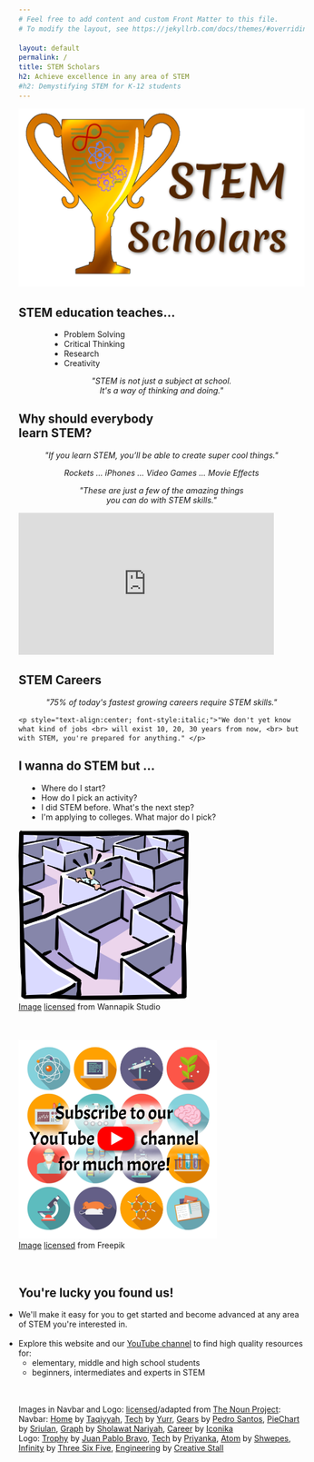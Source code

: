 ```yaml
---
# Feel free to add content and custom Front Matter to this file.
# To modify the layout, see https://jekyllrb.com/docs/themes/#overriding-theme-defaults

layout: default
permalink: /
title: STEM Scholars
h2: Achieve excellence in any area of STEM
#h2: Demystifying STEM for K-12 students
---
```

<section50>
  <img class="section50left" src="/images/stem/STEMlogo.png" alt="Our LOGO here">
  <div class="section50right">
    <h2>STEM education teaches...</h2> 
    <ul class="yes" style="padding-left:80px"> 
    <li>Problem Solving</li>
    <li>Critical Thinking</li>
    <li>Research</li>
    <li>Creativity</li>
    </ul>
    <div style="text-align:center; font-style:italic;">"STEM is not just a subject at school. <br> It's a way of thinking and doing." </div>
  </div>
</section50>

<section50>
  <div class="section50left">
    <h2>Why should everybody <br>learn STEM?</h2>
    <p style="text-align:center; font-style:italic;"> "If you learn STEM, you’ll be able to create super cool things."</p> 
    <p style="text-align:center; font-style:italic;">Rockets ... iPhones ... Video Games ... Movie Effects</p>
    <p style="text-align:center; font-style:italic;">"These are just a few of the amazing things <br> you can do with STEM skills." </p>
  </div>
  <div class="section50right">
    <iframe src="https://www.youtube.com/embed/8KDX6dHr97U" scrolling="no" allowfullscreen="" width="450" height="250" frameborder="0"><br/></iframe>
  </div>
</section50>

<section50>
  <!--div class="section50right">
    <iframe src="https://www.youtube.com/embed/fH5iLx_jCUk" scrolling="no" allowfullscreen="" width="450" height="250" frameborder="0"><br/></iframe>
  </div-->
  <div class="section50left">
    <h2>STEM Careers</h2>
    <p style="text-align:center; font-style:italic;"> "75% of today's fastest growing careers require STEM skills."</p> 

    <p style="text-align:center; font-style:italic;">"We don't yet know what kind of jobs <br> will exist 10, 20, 30 years from now, <br> but with STEM, you're prepared for anything." </p>
  </div>
</section50>

<section50>
  <div class="section50right">
    <h2>I wanna do STEM but ...</h2> 
    <ul class="disc" style="padding-left:40px"> 
    <li>Where do I start?</li>
    <li>How do I pick an activity?</li>
    <li>I did STEM before. What's the next step?</li>
    <li>I'm applying to colleges. What major do I pick?</li>
    </ul>
  </div>
  <div class="section50left">
  <img style="width:300px" src="/images/stem/Maze.png">
  <div class="license">
   <a href="https://www.wannapik.com/vectors/5479" target="_blank">Image</a>
      <a href="https://creativecommons.org/licenses/by/3.0/" target="_blank">licensed</a> from Wannapik Studio
  </div>
  </div>
</section50>

<section50>
  <div class="section50right" style="padding-top: 50px;">
    <a href="https://www.youtube.com/channel/UClYU2cna8LvmSB6tULJbPPA/" target="_blank">
    <img style="width:350px" src="/images/stem/Subscribe.png">
    </a>
    <div class="license">
      <a href="https://www.freepik.com/vectors/business" target="_blank">Image</a>
      <a href="https://www.freepikcompany.com/legal#nav-freepik" target="_blank">licensed</a> from Freepik
    </div>
  </div>
  <div class="section50left">
  <br><br>
    <h2>You're lucky you found us!</h2>   
    <ul class="aboutl1" style="padding-left:0px"> 
    <li>We'll make it easy for you to get started and become advanced at any area of STEM you're interested in. </li>
    <br>
    <li>Explore this website and our <a href="https://www.youtube.com/channel/UClYU2cna8LvmSB6tULJbPPA/" target="_blank">YouTube channel</a> to find high quality resources for: 
    <ul class="disc">
    <li>elementary, middle and high school students</li>
    <li>beginners, intermediates and experts in STEM</li>
    </ul></li>
    </ul>
  </div>
</section50>

<div class="license">
    <br><br>Images in Navbar and Logo:
    <a href="https://creativecommons.org/licenses/by/3.0/" target="_blank"> licensed</a>/adapted from 
    <a href="https://thenounproject.com" target="_blank">The Noun Project</a>: <br>
    Navbar:
    <a href="https://thenounproject.com/search/?q=home&i=2522597" target="_blank">Home</a> 
     by <a href="https://thenounproject.com/taqiyyahmubassyaroh/" target="_blank">Taqiyyah</a>,
    <a href="https://thenounproject.com/search/?q=tech&i=1620592" target="_blank">Tech</a>
     by <a href="https://thenounproject.com/yurr/" target="_blank">Yurr</a>,
    <a href="https://thenounproject.com/search/?q=gear&i=1030299" target="_blank">Gears</a>
    by <a href="https://thenounproject.com/pedrosantospt3/" target="_blank">Pedro Santos</a>,
    <a href="https://thenounproject.com/search/?q=pie+chart&i=2784961" target="_blank">PieChart</a>
    by <a href="https://thenounproject.com/sriulan711/" target="_blank">Sriulan</a>,
    <a href="https://thenounproject.com/search/?q=graph&i=2713703" target="_blank">Graph</a>
    by <a href="https://thenounproject.com/sholawatnariyah12/" target="_blank">Sholawat Nariyah</a>,
    <a href="https://thenounproject.com/term/career-advancement/1267925/" target="_blank">Career</a>
     by <a href="https://thenounproject.com/iconika/" target="_blank">Iconika</a>  
    <br>
  Logo:
    <a href="https://thenounproject.com/term/trophy/16990/" target="_blank">Trophy</a> 
     by <a href="https://thenounproject.com/bravo" target="_blank">Juan Pablo Bravo</a>,
    <a href=" https://thenounproject.com/search/?q=tech&i=2170302" target="_blank">Tech</a> 
     by <a href="https://thenounproject.com/creativepriyanka" target="_blank">Priyanka</a>,
    <a href="https://thenounproject.com/search/?q=atom&i=1984335" target="_blank">Atom</a> 
     by <a href="https://thenounproject.com/shwepes" target="_blank">Shwepes</a>,
    <a href="https://thenounproject.com/search/?q=infinity&i=831825" target="_blank">Infinity</a> 
     by <a href="https://thenounproject.com/365" target="_blank">Three Six Five</a>,
    <a href="https://thenounproject.com/search/?q=engineering&i=1769710" target="_blank">Engineering</a> 
     by <a href="https://thenounproject.com/creativestall" target="_blank">Creative Stall</a>
  <br> <br>
  </div>
